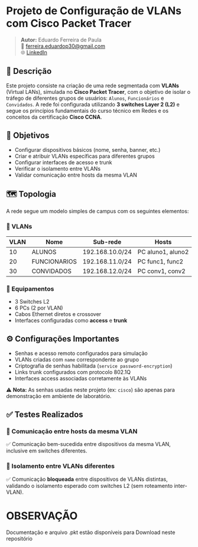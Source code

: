 # Projeto de Configuração de VLANs com Cisco Packet Tracer

> **Autor:** Eduardo Ferreira de Paula  
> 📧 ferreira.eduardop30@gmail.com  
> 🌐 [LinkedIn](https://linkedin.com/in/eduardo-ferreira-de-paula1)  

## 📘 Descrição

Este projeto consiste na criação de uma rede segmentada com **VLANs** (Virtual LANs), simulada no **Cisco Packet Tracer**, com o objetivo de isolar o tráfego de diferentes grupos de usuários: `Alunos`, `Funcionários` e `Convidados`. A rede foi configurada utilizando **3 switches Layer 2 (L2)** e segue os princípios fundamentais do curso técnico em Redes e os conceitos da certificação **Cisco CCNA**.

## 🎯 Objetivos

- Configurar dispositivos básicos (nome, senha, banner, etc.)
- Criar e atribuir VLANs específicas para diferentes grupos
- Configurar interfaces de acesso e trunk
- Verificar o isolamento entre VLANs
- Validar comunicação entre hosts da mesma VLAN

## 🗺️ Topologia

A rede segue um modelo simples de campus com os seguintes elementos:

### 📌 VLANs

| VLAN | Nome         | Sub-rede          | Hosts             |
|------|--------------|-------------------|-------------------|
| 10   | ALUNOS       | 192.168.10.0/24   | PC aluno1, aluno2 |
| 20   | FUNCIONARIOS | 192.168.11.0/24   | PC func1, func2   |
| 30   | CONVIDADOS   | 192.168.12.0/24   | PC conv1, conv2   |

### 🔌 Equipamentos

- 3 Switches L2
- 6 PCs (2 por VLAN)
- Cabos Ethernet diretos e crossover
- Interfaces configuradas como **access** e **trunk**

## ⚙️ Configurações Importantes

- Senhas e acesso remoto configurados para simulação
- VLANs criadas com `name` correspondente ao grupo
- Criptografia de senhas habilitada (`service password-encryption`)
- Links trunk configurados com protocolo 802.1Q
- Interfaces access associadas corretamente às VLANs

⚠ **Nota:** As senhas usadas neste projeto (ex: `cisco`) são apenas para demonstração em ambiente de laboratório.

## ✅ Testes Realizados

### 🔄 Comunicação entre hosts da mesma VLAN
✅ Comunicação bem-sucedida entre dispositivos da mesma VLAN, inclusive em switches diferentes.

### 🚫 Isolamento entre VLANs diferentes
✅ Comunicação **bloqueada** entre dispositivos de VLANs distintas, validando o isolamento esperado com switches L2 (sem roteamento inter-VLAN).



# OBSERVAÇÃO
Documentação e arquivo .pkt estão disponíveis para Download neste repositório
